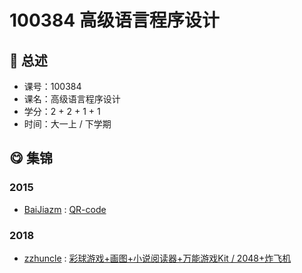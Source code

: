 # 100384 高级语言程序设计

## :rocket: 总述

* 课号：100384
* 课名：高级语言程序设计
* 学分：2 + 2 + 1 + 1
* 时间：大一上 / 下学期

## :yum: 集锦

### 2015

* [BaiJiazm](https://github.com/BaiJiazm) : [QR-code](https://github.com/BaiJiazm/QRCode)

### 2018

* [zzhuncle](https://github.com/zzhuncle) : [彩球游戏+画图+小说阅读器+万能游戏Kit / 2048+炸飞机](https://github.com/zzhuncle/TJU_CBigHW)